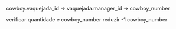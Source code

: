 cowboy.vaquejada_id -> vaquejada.manager_id -> cowboy_number

verificar quantidade e cowboy_number
reduzir -1 cowboy_number